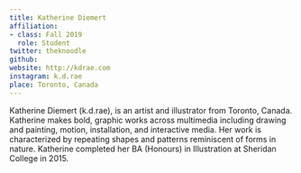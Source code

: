 ```yaml
---
title: Katherine Diemert
affiliation:
- class: Fall 2019
  role: Student
twitter: theknoodle
github:
website: http://kdrae.com
instagram: k.d.rae
place: Toronto, Canada
---
```

Katherine Diemert (k.d.rae), is an artist and illustrator from Toronto, Canada. Katherine makes bold, graphic works across multimedia including drawing and painting, motion, installation, and interactive media. Her work is characterized by repeating shapes and patterns reminiscent of forms in nature. Katherine completed her BA (Honours) in Illustration at Sheridan College in 2015.
